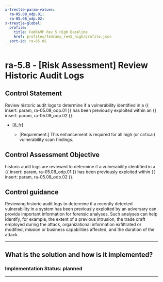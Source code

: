 ```yaml
---
x-trestle-param-values:
  ra-05.08_odp.01:
  ra-05.08_odp.02:
x-trestle-global:
  profile:
    title: FedRAMP Rev 5 High Baseline
    href: profiles/fedramp_rev5_high/profile.json
  sort-id: ra-05.08
---
```


# ra-5.8 - \[Risk Assessment\] Review Historic Audit Logs

## Control Statement

Review historic audit logs to determine if a vulnerability identified in a {{ insert: param, ra-05.08_odp.01 }} has been previously exploited within an {{ insert: param, ra-05.08_odp.02 }}.

- \[8_fr\]

  - \[Requirement:\] This enhancement is required for all high (or critical) vulnerability scan findings.

## Control Assessment Objective

historic audit logs are reviewed to determine if a vulnerability identified in a {{ insert: param, ra-05.08_odp.01 }} has been previously exploited within {{ insert: param, ra-05.08_odp.02 }}.

## Control guidance

Reviewing historic audit logs to determine if a recently detected vulnerability in a system has been previously exploited by an adversary can provide important information for forensic analyses. Such analyses can help identify, for example, the extent of a previous intrusion, the trade craft employed during the attack, organizational information exfiltrated or modified, mission or business capabilities affected, and the duration of the attack.

______________________________________________________________________

## What is the solution and how is it implemented?

<!-- For implementation status enter one of: implemented, partial, planned, alternative, not-applicable -->

<!-- Note that the list of rules under ### Rules: is read-only and changes will not be captured after assembly to JSON -->
<!-- Add control implementation description here for control: ra-5.8 -->

### Implementation Status: planned

______________________________________________________________________
